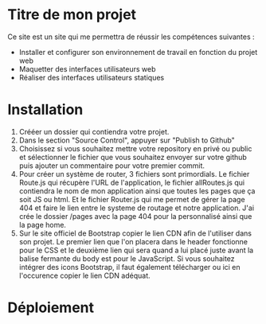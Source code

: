 # Titre de mon projet

Ce site est un site qui me permettra de réussir les compétences suivantes :

- Installer et configurer son environnement de travail en fonction du projet web
- Maquetter des interfaces utilisateurs web
- Réaliser des interfaces utilisateurs statiques

# Installation
1. Crééer un dossier qui contiendra votre projet.
2. Dans le section "Source Control", appuyer sur "Publish to Github"
3. Choisissez si vous souhaitez mettre votre repository en privé ou public et sélectionner le fichier que vous souhaitez envoyer sur votre github puis ajouter un commentaire pour votre premier commit.
4. Pour créer un système de router, 3 fichiers sont primordials. Le fichier Route.js qui récupère l'URL de l'application, le fichier allRoutes.js qui contiendra le nom de mon application ainsi que toutes les pages que ça soit JS ou html. Et le fichier Router.js qui me permet de gérer la page 404 et faire le lien entre le systeme de routage et notre application. 
J'ai crée le dossier /pages avec la page 404 pour la personnalisé ainsi que la page home.
5. Sur le site officiel de Bootstrap copier le lien CDN afin de l'utiliser dans son projet. Le premier lien que l'on placera dans le header fonctionne pour le CSS et le deuxième lien qui sera quand a lui placé juste avant la balise fermante du body est pour le JavaScript.
Si vous souhaitez intégrer des icons Bootstrap, il faut également télécharger ou ici en l'occurence copier le lien CDN adéquat.

# Déploiement
